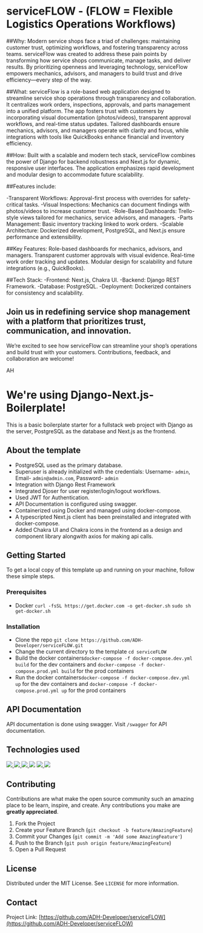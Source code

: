 # serviceFLOW - (FLOW = Flexible  Logistics  Operations  Workflows)

##Why:
Modern service shops face a triad of challenges: maintaining customer trust, optimizing workflows, and fostering transparency across teams. serviceFlow was created to address these pain points by transforming how service shops communicate, manage tasks, and deliver results. By prioritizing openness and leveraging technology, serviceFlow empowers mechanics, advisors, and managers to build trust and drive efficiency—every step of the way. 

##What:
serviceFlow is a role-based web application designed to streamline service shop operations through transparency and collaboration. It centralizes work orders, inspections, approvals, and parts management into a unified platform. The app fosters trust with customers by incorporating visual documentation (photos/videos), transparent approval workflows, and real-time status updates. Tailored dashboards ensure mechanics, advisors, and managers operate with clarity and focus, while integrations with tools like QuickBooks enhance financial and inventory efficiency.

##How:
Built with a scalable and modern tech stack, serviceFlow combines the power of Django for backend robustness and Next.js for dynamic, responsive user interfaces. The application emphasizes rapid development and modular design to accommodate future scalability. 

##Features include:

-Transparent Workflows: Approval-first process with overrides for safety-critical tasks.
-Visual Inspections: Mechanics can document findings with photos/videos to increase customer trust.
-Role-Based Dashboards: Trello-style views tailored for mechanics, service advisors, and managers.
-Parts Management: Basic inventory tracking linked to work orders.
-Scalable Architecture: Dockerized development, PostgreSQL, and Next.js ensure performance and extensibility.

##Key Features:
Role-based dashboards for mechanics, advisors, and managers.
Transparent customer approvals with visual evidence.
Real-time work order tracking and updates.
Modular design for scalability and future integrations (e.g., QuickBooks).

##Tech Stack:
-Frontend: Next.js, Chakra UI.
-Backend: Django REST Framework.
-Database: PostgreSQL.
-Deployment: Dockerized containers for consistency and scalability.

## Join us in redefining service shop management with a platform that prioritizes trust, communication, and innovation. 

We’re excited to see how serviceFlow can streamline your shop’s operations and build trust with your customers. Contributions, feedback, and collaboration are welcome!

AH

# We're using Django-Next.js-Boilerplate!

This is a basic boilerplate starter for a fullstack web project with Django as the server, PostgreSQL as the database and Next.js as the frontend.
<!-- 
<a href="https://www.codefactor.io/repository/github/akshat2602/django-nextjs-boilerplate/overview/master" target="_blank"> <img src="https://img.shields.io/codefactor/grade/github/akshat2602/django-nextjs-boilerplate?style=flat-square" /> </a>
<a href="https://github.com/akshat2602/django-nextjs-template/blob/master/LICENSE" target="_blank"> <img src="https://img.shields.io/github/license/akshat2602/django-nextjs-template?style=flat-square" /> </a>
<a href="https://github.com/akshat2602/django-nextjs-template" target="_blank"> <img alt="GitHub Repo stars" src="https://img.shields.io/github/stars/akshat2602/django-nextjs-template?style=flat-square"> </a> -->



## About the template 
-   PostgreSQL used as the primary database.
-   Superuser is already initialized with the credentials: Username- `admin`, Email- `admin@admin.com`, Password- `admin`
-   Integration with Django Rest Framework
-   Integrated Djoser for user register/login/logout workflows.
-   Used JWT for Authentication.
-   API Documentation is configured using swagger.
-   Containerized using Docker and managed using docker-compose.
-   A typescripted Next.js client has been preinstalled and integrated with docker-compose.
-   Added Chakra UI and Chakra icons in the frontend as a design and component library alongwith axios for making api calls.

## Getting Started
To get a local copy of this template up and running on your machine, follow these simple steps.
### Prerequisites
- Docker
`curl -fsSL https://get.docker.com -o get-docker.sh`
`sudo sh get-docker.sh`

### Installation
- Clone the repo `git clone https://github.com/ADH-Developer/serviceFLOW.git`
- Change the current directory to the template `cd serviceFLOW`
- Build the docker containers`docker-compose -f docker-compose.dev.yml build` for the dev containers and `docker-compose -f docker-compose.prod.yml build` for the prod containers
- Run the docker containers`docker-compose -f docker-compose.dev.yml up` for the dev containers and `docker-compose -f docker-compose.prod.yml up` for the prod containers

## API Documentation
API documentation is done using swagger. Visit `/swagger` for API documentation.

## Technologies used
<a href="https://www.djangoproject.com/" target="_blank"><img src="https://img.shields.io/badge/Django-092E20?style=for-the-badge&logo=django&logoColor=white"/> </a>
<a href="https://www.django-rest-framework.org/" target="_blank"> <img src="https://img.shields.io/badge/DJANGO-REST-ff1709?style=for-the-badge&logo=django&logoColor=white&color=ff1709&labelColor=gray" /> </a>
<a href="https://www.docker.com/" target="_blank"><img src="https://img.shields.io/badge/Docker-2496ED?style=for-the-badge&logo=docker&logoColor=white"/> </a>
<a href="https://www.postgresql.org" target="_blank"> <img src="https://img.shields.io/badge/PostgreSQL-316192?style=for-the-badge&logo=postgresql&logoColor=white"/></a>
<a href="https://www.nextjs.org/" target="_blank"> <img src="https://img.shields.io/badge/Next.JS-000000?style=for-the-badge&logo=next.js&logoColor=white"/> </a>
<a href="https://www.typescriptlang.org/" target="_blank"><img src="https://img.shields.io/badge/TypeScript-007ACC?style=for-the-badge&logo=typescript&logoColor=white"/></a>


## Contributing
Contributions are what make the open source community such an amazing place to be learn, inspire, and create. Any contributions you make are **greatly appreciated**.

1.  Fork the Project
2.  Create your Feature Branch (`git checkout -b feature/AmazingFeature`)
3.  Commit your Changes (`git commit -m 'Add some AmazingFeature'`)
4.  Push to the Branch (`git push origin feature/AmazingFeature`)
5.  Open a Pull Request

## License
Distributed under the MIT License. See `LICENSE` for more information.

## Contact

Project Link: [https://github.com/ADH-Developer/serviceFLOW](https://github.com/ADH-Developer/serviceFLOW)

